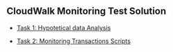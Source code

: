 ## CloudWalk Monitoring Test Solution

- [Task 1: Hypotetical data Analysis](task_1)

- [Task 2: Monitoring Transactions Scripts](task_2)

